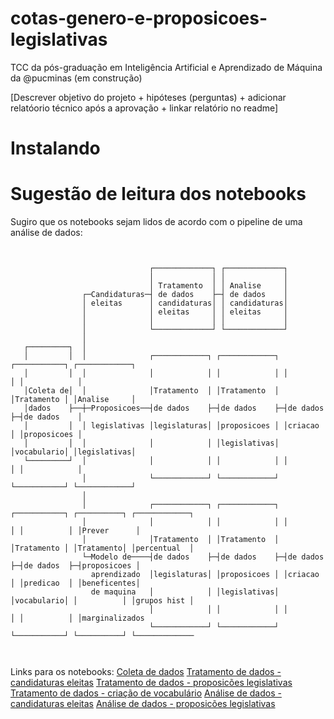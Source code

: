 # cotas-genero-e-proposicoes-legislativas
TCC da pós-graduação em Inteligência Artificial e Aprendizado de Máquina da @pucminas (em construção)

[Descrever objetivo do projeto + hipóteses (perguntas) + adicionar relatóorio técnico após a aprovação + linkar relatório no readme]

# Instalando

# Sugestão de leitura dos notebooks
Sugiro que os notebooks sejam lidos de acordo com o pipeline de uma análise de dados:

```


                               ┌─────────────┐ ┌─────────────┐
                               │             │ │             │
                               │ Tratamento  │ │ Analise     │
                ┌─Candidaturas─┤ de dados    ├─┤ de dados    │
                │ eleitas      │ candidaturas│ │ candidaturas│
                │              │ eleitas     │ │ eleitas     │
                │              │             │ │             │
                │              └─────────────┘ └─────────────┘
                │
   ┌─────────┐  │
   │         │  │              ┌────────────┐ ┌────────────┐ ┌───────────┐ ┌────────────┐
   │         │  │              │            │ │            │ │           │ │            │
   │Coleta de│  │              │Tratamento  │ │Tratamento  │ │Tratamento │ │Analise     │
   │dados    ├──┼─Proposicoes──┤de dados    ├─┤de dados    ├─┤de dados   ├─┤de dados    │
   │         │  │ legislativas │legislaturas│ │proposicoes │ │criacao    │ │proposicoes │
   │         │  │              │            │ │legislativas│ │vocabulario│ │legislativas│
   └─────────┘  │              │            │ │            │ │           │ │            │
                │              └────────────┘ └────────────┘ └───────────┘ └────────────┘
                │
                │              ┌────────────┐ ┌────────────┐ ┌───────────┐ ┌──────────┐ ┌────────────┐
                │              │            │ │            │ │           │ │          │ │Prever      │
                │              │Tratamento  │ │Tratamento  │ │Tratamento │ │Tratamento│ │percentual  │
                └─Modelo de────┤de dados    ├─┤de dados    ├─┤de dados   ├─┤de dados  ├─┤proposicoes │
                  aprendizado  │legislaturas│ │proposicoes │ │criacao    │ │predicao  │ │beneficentes│
                  de maquina   │            │ │legislativas│ │vocabulario│ │          │ │grupos hist │
                               │            │ │            │ │           │ │          │ │marginalizados
                               └────────────┘ └────────────┘ └───────────┘ └──────────┘ └─────────────

   
```

Links para os notebooks:
[Coleta de dados]()
[Tratamento de dados - candidaturas eleitas]()
[Tratamento de dados - proposicões legislativas]()
[Tratamento de dados - criação de vocabulário]()
[Análise de dados - candidaturas eleitas]()
[Análise de dados - proposicões legislativas]()